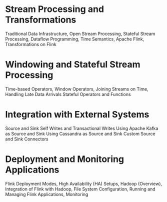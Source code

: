 
# Stream Processing and Transformations

Traditional Data Infrastructure, Open Stream Processing, Stateful Stream Processing, Dataflow Programming, Time Semantics, Apache Flink, Transformations on Flink

# Windowing and Stateful Stream Processing

Time-based Operators, Window Operators, Joining Streams on Time, Handling Late Data Arrivals
Stateful Operators and Functions

# Integration with External Systems

Source and Sink
Self Writes and Transactional Writes
Using Apache Kafka as Source and Sink
Using Cassandra as Source and Sink
Custom Source and Sink Connectors

# Deployment and Monitoring Applications

Flink Deployment Modes, High Availability (HA) Setups, Hadoop (Overview), Integration of Flink with Hadoop, File System Configuration, Running and Managing Flink Applications, Monitoring